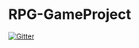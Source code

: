 # RPG-GameProject

[![Gitter](https://badges.gitter.im/Join%20Chat.svg)](https://gitter.im/IskraNikolova/RPG-GameProject?utm_source=badge&utm_medium=badge&utm_campaign=pr-badge&utm_content=badge)